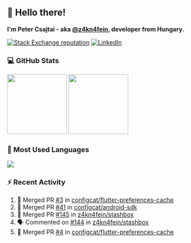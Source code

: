 ## 👋 Hello there!

**I'm Peter Csajtai - aka [@z4kn4fein](https://github.com/z4kn4fein), developer from Hungary.**

[![Stack Exchange reputation](https://img.shields.io/stackexchange/stackoverflow/r/8700582?color=orange&label=reputation&logo=stackoverflow&style=for-the-badge)](https://stackoverflow.com/users/8700582)
[![LinkedIn](https://img.shields.io/badge/linkedin-%230077B5.svg?style=for-the-badge&logo=linkedin&logoColor=white)](https://www.linkedin.com/in/csajtai-p%C3%A9ter-45395341/)

### 💻 GitHub Stats

<div>
  <img height="140px" src="https://github-readme-stats-pcsajtai.vercel.app/api?username=z4kn4fein&show_icons=true&hide_border=true&count_private=true&custom_title=Stats&theme=dracula&line_height=24&hide_title=true">
  <img height="140px" src="https://streak-stats.demolab.com?user=z4kn4fein&theme=dracula&hide_border=true">
  
</div>

### :toolbox: Most Used Languages

<img src="https://github-readme-stats-pcsajtai.vercel.app/api/top-langs/?username=z4kn4fein&theme=dracula&hide_border=true&layout=compact&langs_count=8&hide_title=true">

### :zap: Recent Activity

<!--START_SECTION:activity-->
1. 🎉 Merged PR [#3](https://github.com/configcat/flutter-preferences-cache/pull/3) in [configcat/flutter-preferences-cache](https://github.com/configcat/flutter-preferences-cache)
2. 🎉 Merged PR [#41](https://github.com/configcat/android-sdk/pull/41) in [configcat/android-sdk](https://github.com/configcat/android-sdk)
3. 🎉 Merged PR [#145](https://github.com/z4kn4fein/stashbox/pull/145) in [z4kn4fein/stashbox](https://github.com/z4kn4fein/stashbox)
4. 🗣 Commented on [#144](https://github.com/z4kn4fein/stashbox/issues/144#issuecomment-1704890119) in [z4kn4fein/stashbox](https://github.com/z4kn4fein/stashbox)
5. 🎉 Merged PR [#4](https://github.com/configcat/flutter-preferences-cache/pull/4) in [configcat/flutter-preferences-cache](https://github.com/configcat/flutter-preferences-cache)
<!--END_SECTION:activity-->
